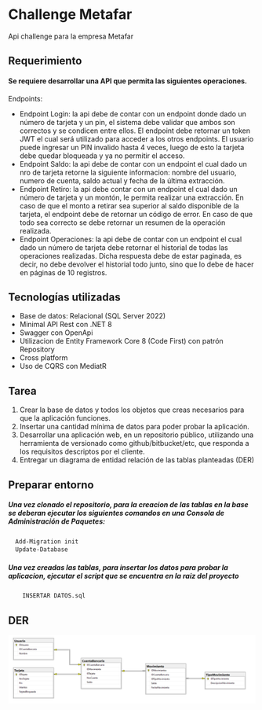 
# Challenge Metafar

Api challenge para la empresa Metafar

## Requerimiento

#### Se requiere desarrollar una API que permita las siguientes operaciones.

Endpoints:
- Endpoint Login: la api debe de contar con un endpoint donde dado un número de tarjeta y un pin, el sistema debe validar que ambos son correctos y se condicen entre ellos. El endpoint debe retornar un token JWT el cual será utilizado para acceder a los otros endpoints. El usuario puede ingresar un PIN invalido hasta 4 veces, luego de esto la tarjeta debe quedar bloqueada y ya no permitir el acceso.
- Endpoint Saldo: la api debe de contar con un endpoint el cual dado un nro de tarjeta retorne la siguiente informacion: nombre del usuario, numero de cuenta, saldo actual y fecha de la última extracción.
- Endpoint Retiro: la api debe contar con un endpoint el cual dado un número de tarjeta y un montón, le permita realizar una extracción. En caso de que el monto a retirar sea superior al saldo disponible de la tarjeta, el endpoint debe de retornar un código de error. En caso de que todo sea correcto se debe retornar un resumen de la operación realizada.
- Endpoint Operaciones: la api debe de contar con un endpoint el cual dado un número de tarjeta debe retornar el historial de todas las operaciones realizadas. Dicha respuesta debe de estar paginada, es decir, no debe devolver el historial todo junto, sino que lo debe de hacer en páginas de 10 registros.
## Tecnologías utilizadas

- Base de datos: Relacional (SQL Server 2022)
- Minimal API Rest con .NET 8
- Swagger con OpenApi
- Utilizacion de Entity Framework Core 8 (Code First) con patrón Repository
- Cross platform
- Uso de CQRS con MediatR

## Tarea

1. Crear la base de datos y todos los objetos que creas necesarios para que la aplicación funciones.
2. Insertar una cantidad mínima de datos para poder probar la aplicación.
3. Desarrollar una aplicación web, en un repositorio público, utilizando una herramienta de versionado como github/bitbucket/etc, que responda a los requisitos descriptos por el cliente.
4. Entregar un diagrama de entidad relación de las tablas planteadas (DER)
## Preparar entorno

##### Una vez clonado el repositorio, para la creacion de las tablas en la base se deberan ejecutar los siguientes comandos en una Consola de Administración de Paquetes:

```bash
  Add-Migration init
  Update-Database
```


##### Una vez creadas las tablas, para insertar los datos para probar la aplicacion, ejecutar el script que se encuentra en la raiz del proyecto


```bash
    INSERTAR DATOS.sql
```

## DER

![DER](https://github.com/SantiGO055/challenge-metafar/blob/master/Utils/DER.jpg?raw=true)
